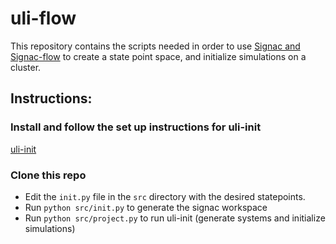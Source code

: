 # uli-flow

This repository contains the scripts needed in order to use [Signac and Signac-flow](https://docs.signac.io/en/latest/) to create a state point space, and initialize simulations on a cluster.

## Instructions:

### Install and follow the set up instructions for uli-init

[uli-init](https://github.com/cmelab/uli-init)

### Clone this repo

- Edit the `init.py` file in the `src` directory with the desired statepoints.
- Run `python src/init.py` to generate the signac workspace
- Run `python src/project.py` to run uli-init (generate systems and initialize simulations)




